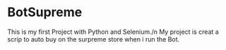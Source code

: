 # BotSupreme
This is my first Project with Python and  Selenium./n
My project is creat a scrip to auto buy on the surpreme store when i run the Bot.
